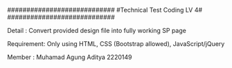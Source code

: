 ############################
#Technical Test Coding LV 4#
############################

Detail :
	Convert provided design file into fully working SP page

Requirement:
	Only using HTML, CSS (Bootstrap allowed), JavaScript/jQuery

Member :
	Muhamad Agung Aditya
	2220149
